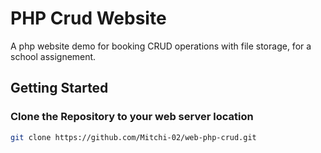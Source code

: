 # PHP Crud Website
A php website demo for booking CRUD operations with file storage, for a school assignement.
## Getting Started
### Clone the Repository to your web server location
  ```bash
  git clone https://github.com/Mitchi-02/web-php-crud.git
  ```
